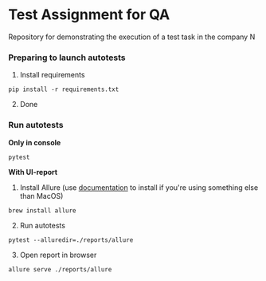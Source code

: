 # Test Assignment for QA
Repository for demonstrating the execution of a test task in the company N

### Preparing to launch autotests
1. Install requirements
```
pip install -r requirements.txt
```
2. Done

### Run autotests
**Only in console**
```
pytest
```

**With UI-report**
1. Install Allure (use [documentation](https://docs.qameta.io/allure-report/#_about) to install if you're using something else than MacOS)
```
brew install allure 
```
2. Run autotests
```
pytest --alluredir=./reports/allure
```
3. Open report in browser 
```
allure serve ./reports/allure
```